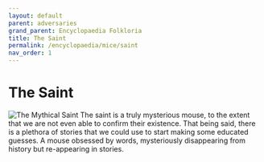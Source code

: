 ```yaml
---
layout: default
parent: adversaries
grand_parent: Encyclopaedia Folkloria
title: The Saint
permalink: /encyclopaedia/mice/saint
nav_order: 1
---
```


# The Saint
<img src="../../assets/saint.png" alt="The Mythical Saint">
The saint is a truly mysterious mouse, to the extent that we are not even able to confirm their existence. That being said, there is a plethora of stories that we could use to start making some educated guesses. A mouse obsessed by words, mysteriously disappearing from history but re-appearing in stories.